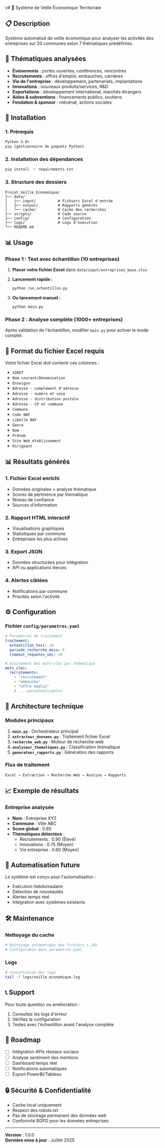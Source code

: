 v# 🏢 Système de Veille Économique Territoriale

## 📋 Description

Système automatisé de veille économique pour analyser les activités des entreprises sur 20 communes selon 7 thématiques prédéfinies.

## 🎯 Thématiques analysées

- **Événements** : portes ouvertes, conférences, rencontres
- **Recrutements** : offres d'emploi, embauches, carrières
- **Vie de l'entreprise** : développement, partenariats, implantations
- **Innovations** : nouveaux produits/services, R&D
- **Exportations** : développement international, marchés étrangers
- **Aides & subventions** : financements publics, soutiens
- **Fondation & sponsor** : mécénat, actions sociales

## 🚀 Installation

### 1. Prérequis
```bash
Python 3.8+
pip (gestionnaire de paquets Python)
```

### 2. Installation des dépendances
```bash
pip install -r requirements.txt
```

### 3. Structure des dossiers
```
Projet_Veille_Economique/
├── data/
│   ├── input/          # Fichiers Excel d'entrée
│   ├── output/         # Rapports générés
│   └── cache/          # Cache des recherches
├── scripts/            # Code source
├── config/             # Configuration
├── logs/               # Logs d'exécution
└── README.md
```

## 📊 Usage

### Phase 1 : Test avec échantillon (10 entreprises)

1. **Placer votre fichier Excel** dans `data/input/entreprises_base.xlsx`
   
2. **Lancement rapide :**
   ```bash
   python run_echantillon.py
   ```

3. **Ou lancement manuel :**
   ```bash
   python main.py
   ```

### Phase 2 : Analyse complète (1000+ entreprises)

Après validation de l'échantillon, modifier `main.py` pour activer le mode complet.

## 📁 Format du fichier Excel requis

Votre fichier Excel doit contenir ces colonnes :

- `SIRET`
- `Nom courant/Dénomination`
- `Enseigne`
- `Adresse - complément d'adresse`
- `Adresse - numéro et voie`
- `Adresse - distribution postale`
- `Adresse - CP et commune`
- `Commune`
- `Code NAF`
- `Libellé NAF`
- `Genre`
- `Nom`
- `Prénom`
- `Site Web établissement`
- `Dirigeant`

## 📊 Résultats générés

### 1. Fichier Excel enrichi
- Données originales + analyse thématique
- Scores de pertinence par thématique
- Niveau de confiance
- Sources d'information

### 2. Rapport HTML interactif
- Visualisations graphiques
- Statistiques par commune
- Entreprises les plus actives

### 3. Export JSON
- Données structurées pour intégration
- API ou applications tierces

### 4. Alertes ciblées
- Notifications par commune
- Priorités selon l'activité

## ⚙️ Configuration

### Fichier `config/parametres.yaml`

```yaml
# Paramètres de traitement
traitement:
  echantillon_test: 10
  periode_recherche_mois: 6
  timeout_requetes_sec: 10

# Ajustement des mots-clés par thématique
mots_cles:
  recrutements:
    - "recrutement"
    - "embauche"
    - "offre emploi"
    # ... personnalisables
```

## 🔧 Architecture technique

### Modules principaux

1. **`main.py`** : Orchestrateur principal
2. **`extracteur_donnees.py`** : Traitement fichier Excel
3. **`recherche_web.py`** : Moteur de recherche web
4. **`analyseur_thematiques.py`** : Classification thématique
5. **`generateur_rapports.py`** : Génération des rapports

### Flux de traitement

```
Excel → Extraction → Recherche Web → Analyse → Rapports
```

## 📈 Exemple de résultats

### Entreprise analysée
- **Nom** : Entreprise XYZ
- **Commune** : Ville ABC
- **Score global** : 0.85
- **Thématiques détectées** :
  - Recrutements : 0.90 (Élevé)
  - Innovations : 0.75 (Moyen)
  - Vie entreprise : 0.60 (Moyen)

## 🔄 Automatisation future

Le système est conçu pour l'automatisation :
- Exécution hebdomadaire
- Détection de nouveautés
- Alertes temps réel
- Intégration avec systèmes existants

## 🛠️ Maintenance

### Nettoyage du cache
```bash
# Nettoyage automatique des fichiers > 24h
# Configurable dans parametres.yaml
```

### Logs
```bash
# Consultation des logs
tail -f logs/veille_economique.log
```

## 📞 Support

Pour toute question ou amélioration :
1. Consultez les logs d'erreur
2. Vérifiez la configuration
3. Testez avec l'échantillon avant l'analyse complète

## 🚧 Roadmap

- [ ] Intégration APIs réseaux sociaux
- [ ] Analyse sentiment des mentions
- [ ] Dashboard temps réel
- [ ] Notifications automatiques
- [ ] Export PowerBI/Tableau

## 🔒 Sécurité & Confidentialité

- Cache local uniquement
- Respect des robots.txt
- Pas de stockage permanent des données web
- Conformité RGPD pour les données entreprises

---

**Version** : 1.0.0  
**Dernière mise à jour** : Juillet 2025